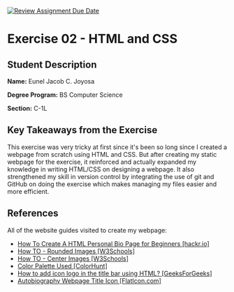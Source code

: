 [![Review Assignment Due Date](https://classroom.github.com/assets/deadline-readme-button-22041afd0340ce965d47ae6ef1cefeee28c7c493a6346c4f15d667ab976d596c.svg)](https://classroom.github.com/a/2EnW9dmo)

# Exercise 02 - HTML and CSS 

## Student Description

**Name:** Eunel Jacob C. Joyosa

**Degree Program:** BS Computer Science

**Section:** C-1L

## Key Takeaways from the Exercise
This exercise was very tricky at first since it's been so long since I created a webpage from scratch using HTML and CSS. But after creating my static webpage for the exercise, it reinforced and actually expanded my knowledge in writing HTML/CSS on designing a webpage. It also strengthened my skill in version control by integrating the use of git and GitHub on doing the exercise which makes managing my files easier and more efficient.

## References
All of the website guides visited to create my webpage:
- [How To Create A HTML Personal Bio Page for Beginners [hackr.io]](https://hackr.io/blog/how-to-create-a-html-personal-bio-page)
- [How TO - Rounded Images [W3Schools]](https://www.w3schools.com/howto/howto_css_rounded_images.asp)
- [How TO - Center Images [W3Schools]](https://www.w3schools.com/howto/howto_css_image_center.asp)
- [Color Palette Used [ColorHunt]](https://colorhunt.co/palette/181c143c3d37697565ecdfcc) 
- [How to add icon logo in the title bar using HTML? [GeeksForGeeks]](https://www.geeksforgeeks.org/how-to-add-icon-logo-in-title-bar-using-html/)
- [Autobiography Webpage Title Icon [FlatIcon.com]](https://www.flaticon.com/free-icon/book_15972175?term=autobiography&page=1&position=14&origin=search&related_id=15972175)